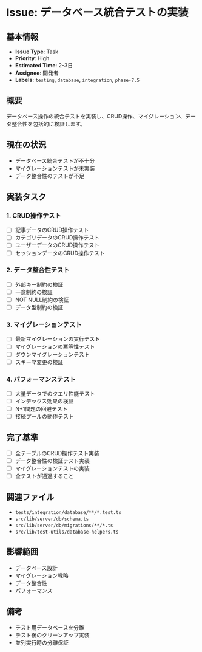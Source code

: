 # Issue: データベース統合テストの実装

## 基本情報

- **Issue Type**: Task
- **Priority**: High
- **Estimated Time**: 2-3日
- **Assignee**: 開発者
- **Labels**: `testing`, `database`, `integration`, `phase-7.5`

## 概要

データベース操作の統合テストを実装し、CRUD操作、マイグレーション、データ整合性を包括的に検証します。

## 現在の状況

- データベース統合テストが不十分
- マイグレーションテストが未実装
- データ整合性のテストが不足

## 実装タスク

### 1. CRUD操作テスト

- [ ] 記事データのCRUD操作テスト
- [ ] カテゴリデータのCRUD操作テスト
- [ ] ユーザーデータのCRUD操作テスト
- [ ] セッションデータのCRUD操作テスト

### 2. データ整合性テスト

- [ ] 外部キー制約の検証
- [ ] 一意制約の検証
- [ ] NOT NULL制約の検証
- [ ] データ型制約の検証

### 3. マイグレーションテスト

- [ ] 最新マイグレーションの実行テスト
- [ ] マイグレーションの冪等性テスト
- [ ] ダウンマイグレーションテスト
- [ ] スキーマ変更の検証

### 4. パフォーマンステスト

- [ ] 大量データでのクエリ性能テスト
- [ ] インデックス効果の検証
- [ ] N+1問題の回避テスト
- [ ] 接続プールの動作テスト

## 完了基準

- [ ] 全テーブルのCRUD操作テスト実装
- [ ] データ整合性の検証テスト実装
- [ ] マイグレーションテストの実装
- [ ] 全テストが通過すること

## 関連ファイル

- `tests/integration/database/**/*.test.ts`
- `src/lib/server/db/schema.ts`
- `src/lib/server/db/migrations/**/*.ts`
- `src/lib/test-utils/database-helpers.ts`

## 影響範囲

- データベース設計
- マイグレーション戦略
- データ整合性
- パフォーマンス

## 備考

- テスト用データベースを分離
- テスト後のクリーンアップ実装
- 並列実行時の分離保証